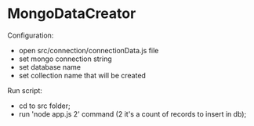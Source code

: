 # MongoDataCreator
Configuration:
  - open src/connection/connectionData.js file
  - set mongo connection string
  - set database name
  - set collection name that will be created


Run script:
 - cd to src folder;
 - run 'node app.js 2' command (2 it's a count of records to insert in db);
